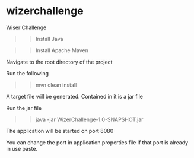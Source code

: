 # wizerchallenge
Wiser Challenge

>> Install Java

>> Install Apache Maven

Navigate to the root directory of the project 

Run the following

>> mvn clean install

A target file will be generated.
Contained in it is a jar file

Run the jar file
>> java -jar WizerChallenge-1.0-SNAPSHOT.jar 

The application will be started on port 8080

You can change the port in application.properties file if that port is already in use
paste.


